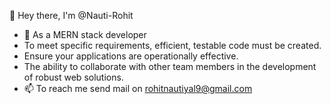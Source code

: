 👋 Hey there, I'm @Nauti-Rohit
- 🌱 As a MERN stack developer 
- To meet specific requirements, efficient, testable code must be created.
- Ensure your applications are operationally effective.
- The ability to collaborate with other team members in the development of robust web solutions.
- 📫 To reach me send mail on rohitnautiyal9@gmail.com 


<!---
Nauti-Rohit/Nauti-Rohit is a ✨ special ✨ repository because its `README.md` (this file) appears on your GitHub profile.
You can click the Preview link to take a look at your changes.
--->
